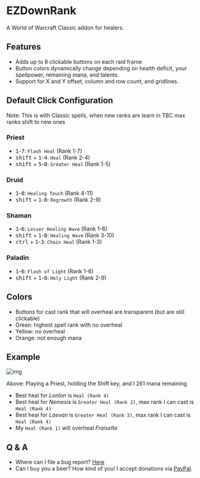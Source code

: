 # EZDownRank

A World of Warcraft Classic addon for healers.

## Features

* Adds up to 8 clickable buttons on each raid frame
* Button colors dynamically change depending on health deficit, your spellpower, remaining mana, and talents.
* Support for X and Y offset, column and row count, and gridlines.

## Default Click Configuration

Note: This is with Classic spells, when new ranks are learn in TBC max ranks shift to new ones

### Priest

* <kbd>1</kbd>-<kbd>7</kbd>: `Flash Heal` (Rank 1-7)
* <kbd>shift</kbd> + <kbd>1</kbd>-<kbd>4</kbd>: `Heal` (Rank 2-4)
* <kbd>shift</kbd> + <kbd>5</kbd>-<kbd>8</kbd>: `Greater Heal` (Rank 1-5)

### Druid

* <kbd>1</kbd>-<kbd>8</kbd>: `Healing Touch` (Rank 4-11)
* <kbd>shift</kbd> + <kbd>1</kbd>-<kbd>8</kbd>: `Regrowth` (Rank 2-9)

### Shaman

* <kbd>1</kbd>-<kbd>6</kbd>: `Lesser Healing Wave` (Rank 1-6)
* <kbd>shift</kbd> + <kbd>1</kbd>-<kbd>8</kbd>: `Healing Wave` (Rank 3-10)
* <kbd>ctrl</kbd> + <kbd>1</kbd>-<kbd>3</kbd>: `Chain Heal` (Rank 1-3)

### Paladin

* <kbd>1</kbd>-<kbd>6</kbd>: `Flash of Light` (Rank 1-6)
* <kbd>shift</kbd> + <kbd>1</kbd>-<kbd>8</kbd>: `Holy Light` (Rank 2-9)

## Colors

* Buttons for cast rank that will overheal are transparent (but are still clickable)
* Green: highest spell rank with no overheal
* Yellow: no overheal
* Orange: not enough mana

## Example

![img](https://i.imgur.com/E9L8EeK.png)

Above: Playing a Priest, holding the Shift key, and I 261 mana remaining

* Best heal for *Lonlon* is `Heal (Rank 4)`
* Best heal for *Nemesis* is `Greater Heal (Rank 2)`, max rank I can cast is `Heal (Rank 4)`
* Best heal for *Laevan* is `Greater Heal (Rank 3)`, max rank I can cast is `Heal (Rank 4)`
* My `Heal (Rank 1)` will overheal *Fraisette*

## Q & A

* Where can I file a bug report? [Here](https://github.com/mrbuds/EZDownRank/issues/new)
* Can I buy you a beer? How kind of you! I accept donations via [PayPal](https://paypal.me/BudsWA).
